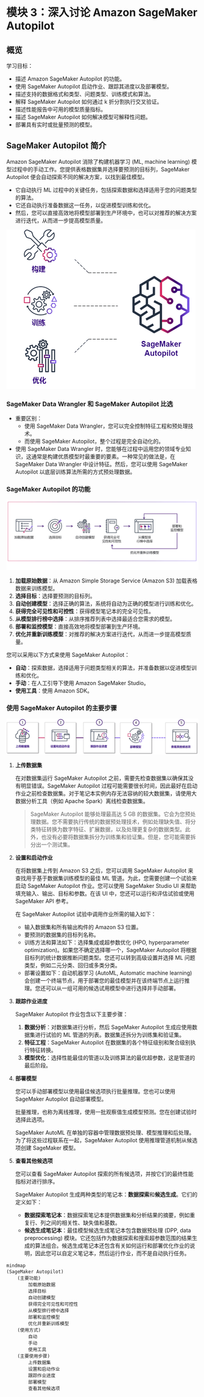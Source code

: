 # 模块 3：深入讨论 Amazon SageMaker Autopilot

## 概览

学习目标：

* 描述 Amazon SageMaker Autopilot 的功能。
* 使用 SageMaker Autopilot 启动作业、跟踪其进度以及部署模型。
* 描述支持的数据格式和类型、问题类型、训练模式和算法。
* 解释 SageMaker Autopilot 如何通过 k 折分割执行交叉验证。
* 描述性能报告中可用的模型质量指标。
* 描述 SageMaker Autopilot 如何解决模型可解释性问题。
* 部署具有实时或批量预测的模型。

## SageMaker Autopilot 简介

Amazon SageMaker Autopilot 消除了构建机器学习 (ML, machine learning) 模型过程中的手动工作。您提供表格数据集并选择要预测的目标列，SageMaker Autopilot 便会自动探索不同的解决方案，以找到最佳模型。

* 它自动执行 ML 过程中的关键任务，包括探索数据和选择适用于您的问题类型的算法。
* 它还自动执行准备数据这一任务，以促进模型训练和优化。
* 然后，您可以直接高效地将模型部署到生产环境中，也可以对推荐的解决方案进行迭代，从而进一步提高模型质量。

![SageMaker Autopilot](<./SageMaker Autopilot.png>)

### SageMaker Data Wrangler 和 SageMaker Autopilot 比选

* 重要区别：
    * 使用 SageMaker Data Wrangler，您可以完全控制特征工程和预处理技术。
    * 而使用 SageMaker Autopilot，整个过程是完全自动化的。
* 使用 SageMaker Data Wrangler 时，您能够在过程中运用您的领域专业知识，这通常是构建优质模型时最重要的要素。一种常见的做法是，在 SageMaker Data Wrangler 中设计特征。然后，您可以使用 SageMaker Autopilot 以底层训练算法所需的方式预处理数据。

### SageMaker Autopilot 的功能

![SageMaker Autopilot 的能力](<./SageMaker Autopilot 的能力.png>)

1. **加载原始数据**：从 Amazon Simple Storage Service (Amazon S3) 加载表格数据来训练模型。
2. **选择目标**：选择要预测的目标列。
3. **自动创建模型**：选择正确的算法，系统将自动为正确的模型进行训练和优化。
4. **获得完全可见性和可控性**：获得模型笔记本的完全可见性。
5. **从模型排行榜中选择**：从排序推荐列表中选择最适合您需求的模型。
6. **部署和监控模型**：直接高效地将模型部署到生产环境。
7. **优化并重新训练模型**：对推荐的解决方案进行迭代，从而进一步提高模型质量。

您可以采用以下方式来使用 SageMaker Autopilot：

* **自动**：探索数据，选择适用于问题类型相关的算法，并准备数据以促进模型训练和优化。
* **手动**：在人工引导下使用 Amazon SageMaker Studio。
* **使用工具**：使用 Amazon SDK。

### 使用 SageMaker Autopilot 的主要步骤

![SageMaker Autopilot中的主要步骤](<./SageMaker Autopilot中的主要步骤.png>)

1. **上传数据集**

    在对数据集运行 SageMaker Autopilot 之前，需要先检查数据集以确保其没有明显错误。SageMaker Autopilot 过程可能需要很长时间，因此最好在启动作业之前检查数据集。对于笔记本实例内存无法容纳的较大数据集，请使用大数据分析工具（例如 Apache Spark）离线检查数据集。

    > SageMaker Autopilot 能够处理最高达 5 GB 的数据集。它会为您预处理数据。您不需要执行传统的数据预处理技术，例如处理缺失值、将分类特征转换为数字特征、扩展数据，以及处理更复杂的数据类型。此外，也没有必要将数据集拆分为训练集和验证集。但是，您可能需要拆分出一个测试集。
2. **设置和启动作业**

    在将数据集上传到 Amazon S3 之后，您可以调用 SageMaker Autopilot 来查找用于基于数据集训练模型的最佳 ML 管道。为此，您需要创建一个试验来启动 SageMaker Autopilot 作业。您可以使用 SageMaker Studio UI 来帮助填充输入、输出、目标和参数。在该 UI 中，您还可以运行和评估试验或使用 SageMaker API 参考。

    在 SageMaker Autopilot 试验中调用作业所需的输入如下：

    * 输入数据集和所有输出构件的 Amazon S3 位置。
    * 要预测的数据集的目标列名称。
    * 训练方法和算法如下：选择集成或超参数优化 (HPO, hyperparameter optimization)。如果您不确定选择哪一个，SageMaker Autopilot 将根据目标列的统计数据推断问题类型。您还可以转到高级设置并选择 ML 问题类型，例如二元分类、回归或多类分类。
    * 部署设置如下：自动机器学习 (AutoML, Automatic machine learning) 会创建一个终端节点，用于部署您的最佳模型并在该终端节点上运行推理。您还可以从一组可用的候选试用模型中进行选择并手动部署。
3. **跟踪作业进度**

    SageMaker Autopilot 作业包含以下主要步骤：

    1. **数据分析**：对数据集进行分析，然后 SageMaker Autopilot 生成应使用数据集进行试验的 ML 管道的列表。数据集还拆分为训练集和验证集。
    2. **特征工程**：SageMaker Autopilot 在数据集的各个特征级别和聚合级别执行特征转换。
    3. **模型优化**：选择性能最佳的管道以及训练算法的最优超参数，这是管道的最后阶段。
4. **部署模型**

    您可以手动部署模型以使用最佳候选项执行批量推理。您也可以使用 SageMaker Autopilot 自动部署模型。

    批量推理，也称为离线推理，使用一批观察值生成模型预测。您在创建试验时选择此选项。

    SageMaker AutoML 在单独的容器中管理数据预处理、模型推理和后处理。为了将这些过程联系在一起，SageMaker Autopilot 使用推理管道机制从候选项创建 SageMaker 模型。
5. **查看其他候选项**

    您可以查看 SageMaker Autopilot 探索的所有候选项，并按它们的最终性能指标对进行排序。

    SageMaker Autopilot 生成两种类型的笔记本：**数据探索**和**候选生成**。它们的定义如下：

    * **数据探索笔记本**：数据探索笔记本提供数据集和分析结果的摘要，例如重复行、列之间的相关性、缺失值和基数。
    * **候选生成笔记本**：最佳模型候选生成笔记本包含数据预处理 (DPP, data preprocessing) 模块。它还包括作为数据探索和搜索超参数范围的结果生成的算法组合。候选生成笔记本还包含有关如何运行和部署优化作业的说明，因此您可以自定义笔记本，然后运行作业，而不是自动执行任务。

```mermaid
mindmap
(SageMaker Autopilot)
    (主要功能)
        加载原始数据
        选择目标
        自动创建模型
        获得完全可见性和可控性
        从模型排行榜中选择
        部署和监控模型
        优化并重新训练模型
    (使用方式)
        自动
        手动
        使用工具
    (主要使用步骤)
        上传数据集
        设置和启动作业
        跟踪作业进度
        部署模型
        查看其他候选项
```